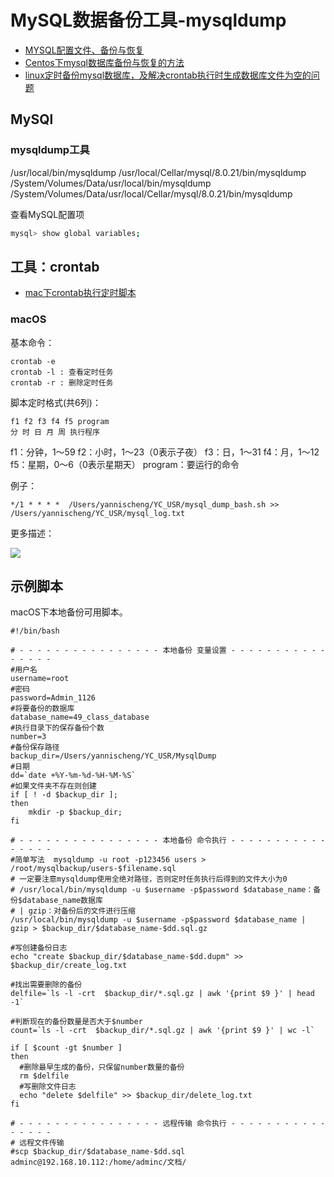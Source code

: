 # MySQL数据备份工具-mysqldump

- [MYSQL配置文件、备份与恢复](https://www.cnblogs.com/lynk/p/10413075.html)
- [Centos下mysql数据库备份与恢复的方法](https://www.cnblogs.com/running-mydream/p/4682182.html)
- [linux定时备份mysql数据库，及解决crontab执行时生成数据库文件为空的问题](https://blog.csdn.net/sanyuesan0000/article/details/52690492)

## MySQl

### mysqldump工具
/usr/local/bin/mysqldump
/usr/local/Cellar/mysql/8.0.21/bin/mysqldump
/System/Volumes/Data/usr/local/bin/mysqldump
/System/Volumes/Data/usr/local/Cellar/mysql/8.0.21/bin/mysqldump

查看MySQL配置项


```bash
mysql> show global variables;
```

## 工具：crontab

- [mac下crontab执行定时脚本](https://blog.csdn.net/ty_hf/article/details/72354230)

### macOS

基本命令：

```
crontab -e
crontab -l : 查看定时任务
crontab -r : 删除定时任务
```

脚本定时格式(共6列)：


```
f1 f2 f3 f4 f5 program
分 时 日 月 周 执行程序
```

f1：分钟，1～59
f2：小时，1～23（0表示子夜）
f3：日，1～31
f4：月，1～12
f5：星期，0～6（0表示星期天）
program：要运行的命令

例子：

```
*/1 * * * *  /Users/yannischeng/YC_USR/mysql_dump_bash.sh >> /Users/yannischeng/YC_USR/mysql_log.txt
```

更多描述：

![](/images/crontab_use.png)

## 示例脚本

macOS下本地备份可用脚本。

```
#!/bin/bash

# - - - - - - - - - - - - - - - - 本地备份 变量设置 - - - - - - - - - - - - - - - -
#用户名
username=root
#密码
password=Admin_1126
#将要备份的数据库
database_name=49_class_database
#执行目录下的保存备份个数
number=3
#备份保存路径
backup_dir=/Users/yannischeng/YC_USR/MysqlDump
#日期
dd=`date +%Y-%m-%d-%H-%M-%S`
#如果文件夹不存在则创建
if [ ! -d $backup_dir ];
then
    mkdir -p $backup_dir;
fi

# - - - - - - - - - - - - - - - - 本地备份 命令执行 - - - - - - - - - - - - - - - -
#简单写法  mysqldump -u root -p123456 users > /root/mysqlbackup/users-$filename.sql
# 一定要注意mysqldump使用全绝对路径，否则定时任务执行后得到的文件大小为0
# /usr/local/bin/mysqldump -u $username -p$password $database_name：备份$database_name数据库
# | gzip：对备份后的文件进行压缩
/usr/local/bin/mysqldump -u $username -p$password $database_name | gzip > $backup_dir/$database_name-$dd.sql.gz

#写创建备份日志
echo "create $backup_dir/$database_name-$dd.dupm" >> $backup_dir/create_log.txt

#找出需要删除的备份
delfile=`ls -l -crt  $backup_dir/*.sql.gz | awk '{print $9 }' | head -1`

#判断现在的备份数量是否大于$number
count=`ls -l -crt  $backup_dir/*.sql.gz | awk '{print $9 }' | wc -l`

if [ $count -gt $number ]
then
  #删除最早生成的备份，只保留number数量的备份
  rm $delfile
  #写删除文件日志
  echo "delete $delfile" >> $backup_dir/delete_log.txt
fi

# - - - - - - - - - - - - - - - - 远程传输 命令执行 - - - - - - - - - - - - - - - -
# 远程文件传输
#scp $backup_dir/$database_name-$dd.sql adminc@192.168.10.112:/home/adminc/文档/
```


